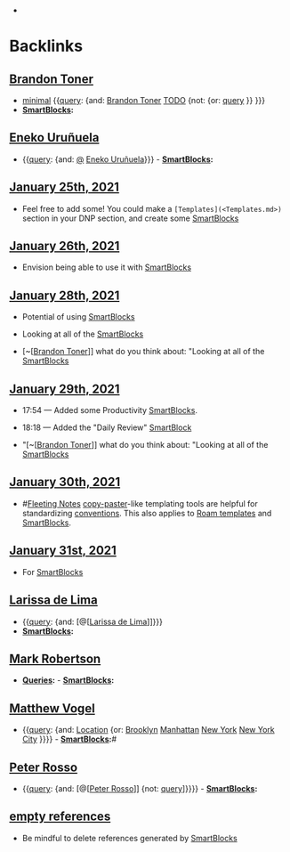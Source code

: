 - 

# Backlinks
## [Brandon Toner](<Brandon Toner.md>)
- [minimal](<minimal.md>) {{[query](<query.md>): {and: [Brandon Toner](<Brandon Toner.md>) [TODO](<TODO.md>) {not: {or: [query](<query.md>) }}  }}}
- **[SmartBlocks](<SmartBlocks.md>):**

## [Eneko Uruñuela](<Eneko Uruñuela.md>)
- {{[query](<query.md>): {and: [@](<@.md>) [Eneko Uruñuela](<Eneko Uruñuela.md>)}}}
        - **[SmartBlocks](<SmartBlocks.md>):**

## [January 25th, 2021](<January 25th, 2021.md>)
- Feel free to add some! You could make a `[Templates](<Templates.md>)` section in your DNP section, and create some [SmartBlocks](<SmartBlocks.md>)

## [January 26th, 2021](<January 26th, 2021.md>)
- Envision being able to use it with [SmartBlocks](<SmartBlocks.md>)

## [January 28th, 2021](<January 28th, 2021.md>)
- Potential of using [SmartBlocks](<SmartBlocks.md>)

- Looking at all of the [SmartBlocks](<SmartBlocks.md>)

- [~[[Brandon Toner](<~[[Brandon Toner.md>)]] what do you think about: "Looking at all of the [SmartBlocks](<SmartBlocks.md>)

## [January 29th, 2021](<January 29th, 2021.md>)
- 17:54 — Added some Productivity [SmartBlocks](<SmartBlocks.md>).

- 18:18 — Added the "Daily Review" [SmartBlock]([SmartBlocks](<SmartBlocks.md>))

- "[~[[Brandon Toner](<~[[Brandon Toner.md>)]] what do you think about: "Looking at all of the [SmartBlocks](<SmartBlocks.md>)

## [January 30th, 2021](<January 30th, 2021.md>)
- #[Fleeting Notes](<Fleeting Notes.md>) [copy-paster](<copy-paster.md>)-like templating tools are helpful for standardizing [conventions](<conventions.md>). This also applies to [Roam templates](<Roam templates.md>) and [SmartBlocks](<SmartBlocks.md>).

## [January 31st, 2021](<January 31st, 2021.md>)
- For [SmartBlocks](<SmartBlocks.md>)

## [Larissa de Lima](<Larissa de Lima.md>)
- {{[query](<query.md>): {and: [@[[Larissa de Lima](<@[[Larissa de Lima.md>)]]}}}
- **[SmartBlocks](<SmartBlocks.md>):**

## [Mark Robertson](<Mark Robertson.md>)
- **[Queries](<Queries.md>):**
        - **[SmartBlocks](<SmartBlocks.md>):**

## [Matthew Vogel](<Matthew Vogel.md>)
- {{[query](<query.md>): {and: [Location](<Location.md>) {or: [Brooklyn](<Brooklyn.md>) [Manhattan](<Manhattan.md>) [New York](<New York.md>) [New York City](<New York City.md>) }}}}
        - **[SmartBlocks](<SmartBlocks.md>):**#

## [Peter Rosso](<Peter Rosso.md>)
- {{[query](<query.md>): {and: [@[[Peter Rosso](<@[[Peter Rosso.md>)]] {not: [query](<query.md>)]}}}}
        - **[SmartBlocks](<SmartBlocks.md>):**

## [empty references](<empty references.md>)
- Be mindful to delete references generated by [SmartBlocks](<SmartBlocks.md>)

